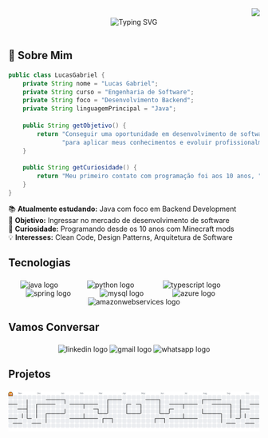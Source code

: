 <div align="right">
  <img src="https://visitor-badge.laobi.icu/badge?page_id=lucasgls.lucasgls&left_color=black&right_color=cadetblue&left_text=visitantes" />
</div>

<div align="center">
  <img src="https://readme-typing-svg.herokuapp.com?font=Fira+Code&size=30&duration=3000&pause=1000&color=2E8B57&center=true&vCenter=true&width=600&lines=👋+Olá%2C+eu+sou+o+Lucas+Gabriel!;Desenvolvedor+Backend+Java;Estudante+de+Engenharia+de+Software;Apaixonado+por+tecnologia!" alt="Typing SVG" />
</div>

<br>


## 🚀 Sobre Mim

```java
public class LucasGabriel {
    private String nome = "Lucas Gabriel";
    private String curso = "Engenharia de Software";
    private String foco = "Desenvolvimento Backend";
    private String linguagemPrincipal = "Java";
    
    public String getObjetivo() {
        return "Conseguir uma oportunidade em desenvolvimento de software " +
               "para aplicar meus conhecimentos e evoluir profissionalmente";
    }
    
    public String getCuriosidade() {
        return "Meu primeiro contato com programação foi aos 10 anos, " 
    }
}
```

📚 **Atualmente estudando:** Java com foco em Backend Development  
🎯 **Objetivo:** Ingressar no mercado de desenvolvimento de software  
🎲 **Curiosidade:** Programando desde os 10 anos com Minecraft mods  
💡 **Interesses:** Clean Code, Design Patterns, Arquitetura de Software

###

<h2 align="left">Tecnologias</h2>

###

<div align="center">
  <img src="https://cdn.jsdelivr.net/gh/devicons/devicon/icons/java/java-original.svg" height="30" alt="java logo"  />
  <img width="50" />
  <img src="https://cdn.jsdelivr.net/gh/devicons/devicon/icons/python/python-original.svg" height="30" alt="python logo"  />
  <img width="50" />
  <img src="https://cdn.jsdelivr.net/gh/devicons/devicon/icons/typescript/typescript-original.svg" height="30" alt="typescript logo"  />
  <img width="50" />
  <img src="https://cdn.jsdelivr.net/gh/devicons/devicon/icons/spring/spring-original.svg" height="30" alt="spring logo"  />
  <img width="50" />
  <img src="https://cdn.jsdelivr.net/gh/devicons/devicon/icons/mysql/mysql-original.svg" height="30" alt="mysql logo"  />
  <img width="50" />
  <img src="https://cdn.jsdelivr.net/gh/devicons/devicon/icons/azure/azure-original.svg" height="30" alt="azure logo"  />
  <img width="50" />
  <img src="https://cdn.jsdelivr.net/gh/devicons/devicon/icons/amazonwebservices/amazonwebservices-line-wordmark.svg" height="30" alt="amazonwebservices logo"  />
</div>

###

<h2 align="left">Vamos Conversar</h2>

###

<div align="center">
  <img src="https://raw.githubusercontent.com/maurodesouza/profile-readme-generator/master/src/assets/icons/social/linkedin/default.svg" width="60" height="30" alt="linkedin logo"  />
  <img src="https://raw.githubusercontent.com/maurodesouza/profile-readme-generator/master/src/assets/icons/social/gmail/default.svg" width="60" height="30" alt="gmail logo"  />
  <img src="https://raw.githubusercontent.com/maurodesouza/profile-readme-generator/master/src/assets/icons/social/whatsapp/default.svg" width="60" height="30" alt="whatsapp logo"  />
</div>

###

<h2 align="left">Projetos</h2>

###

<picture>
  <source media="(prefers-color-scheme: dark)" srcset="https://raw.githubusercontent.com/lucasgls/lucasgls/output/pacman-contribution-graph-dark.svg">
  <source media="(prefers-color-scheme: light)" srcset="https://raw.githubusercontent.com/lucasgls/lucasgls/output/pacman-contribution-graph.svg">
  <img alt="pacman contribution graph" src="https://raw.githubusercontent.com/lucasgls/lucasgls/output/pacman-contribution-graph.svg">
</picture>

###
